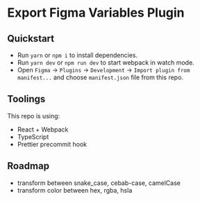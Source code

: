 # Export Figma Variables Plugin

## Quickstart

- Run `yarn` or `npm i` to install dependencies.
- Run `yarn dev` or `npm run dev` to start webpack in watch mode.
- Open `Figma` -> `Plugins` -> `Development` -> `Import plugin from manifest...` and choose `manifest.json` file from this repo.

## Toolings

This repo is using:

- React + Webpack
- TypeScript
- Prettier precommit hook

## Roadmap

- transform between snake_case, cebab-case, camelCase
- transform color between hex, rgba, hsla
